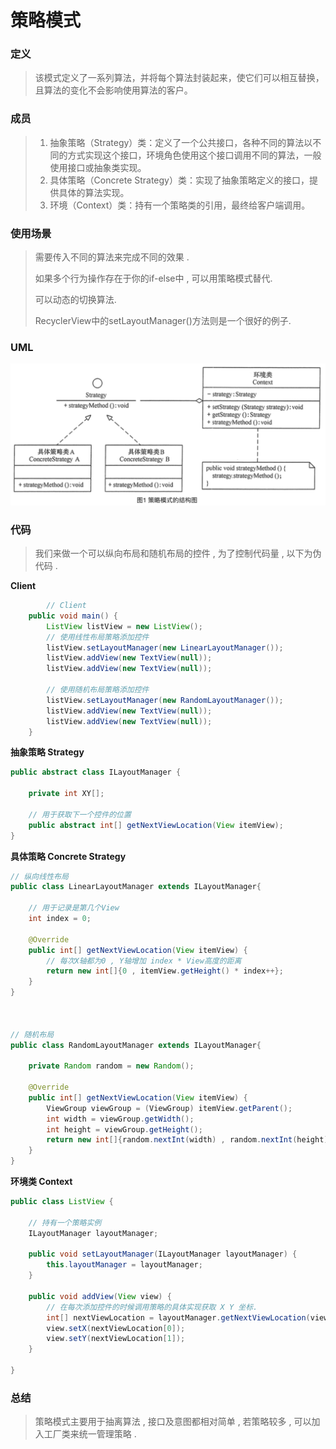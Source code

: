 # 策略模式



### 定义

> 该模式定义了一系列算法，并将每个算法封装起来，使它们可以相互替换，且算法的变化不会影响使用算法的客户。

### 成员

> 1. 抽象策略（Strategy）类：定义了一个公共接口，各种不同的算法以不同的方式实现这个接口，环境角色使用这个接口调用不同的算法，一般使用接口或抽象类实现。
> 2. 具体策略（Concrete Strategy）类：实现了抽象策略定义的接口，提供具体的算法实现。
> 3. 环境（Context）类：持有一个策略类的引用，最终给客户端调用。

### 使用场景

> 需要传入不同的算法来完成不同的效果 .
>
> 如果多个行为操作存在于你的if-else中 , 可以用策略模式替代.
>
> 可以动态的切换算法.
>
> RecyclerView中的setLayoutManager()方法则是一个很好的例子.

### UML

![image-20201215153947319](行为型模式之_策略模式.assets/image-20201215153947319.png)

### 代码

> 我们来做一个可以纵向布局和随机布局的控件 , 为了控制代码量 , 以下为伪代码 .

**Client**

```java
		// Client
    public void main() {
        ListView listView = new ListView();
        // 使用线性布局策略添加控件
        listView.setLayoutManager(new LinearLayoutManager());
        listView.addView(new TextView(null));
        listView.addView(new TextView(null));

        // 使用随机布局策略添加控件
        listView.setLayoutManager(new RandomLayoutManager());
        listView.addView(new TextView(null));
        listView.addView(new TextView(null));
    }
```

**抽象策略 Strategy**

```java
public abstract class ILayoutManager {

    private int XY[];

    // 用于获取下一个控件的位置
    public abstract int[] getNextViewLocation(View itemView);
}
```

**具体策略 Concrete Strategy**

```java
// 纵向线性布局
public class LinearLayoutManager extends ILayoutManager{

    // 用于记录是第几个View
    int index = 0;

    @Override
    public int[] getNextViewLocation(View itemView) {
        // 每次X轴都为0 , Y轴增加 index * View高度的距离
        return new int[]{0 , itemView.getHeight() * index++};
    }
}



// 随机布局
public class RandomLayoutManager extends ILayoutManager{

    private Random random = new Random();

    @Override
    public int[] getNextViewLocation(View itemView) {
        ViewGroup viewGroup = (ViewGroup) itemView.getParent();
        int width = viewGroup.getWidth();
        int height = viewGroup.getHeight();
        return new int[]{random.nextInt(width) , random.nextInt(height)};
    }
}
```

**环境类 Context**

```java
public class ListView {

    // 持有一个策略实例
    ILayoutManager layoutManager;

    public void setLayoutManager(ILayoutManager layoutManager) {
        this.layoutManager = layoutManager;
    }

    public void addView(View view) {
        // 在每次添加控件的时候调用策略的具体实现获取 X Y 坐标.
        int[] nextViewLocation = layoutManager.getNextViewLocation(view);
        view.setX(nextViewLocation[0]);
        view.setY(nextViewLocation[1]);
    }

}
```

### 总结

> 策略模式主要用于抽离算法 , 接口及意图都相对简单 , 若策略较多 , 可以加入工厂类来统一管理策略 .